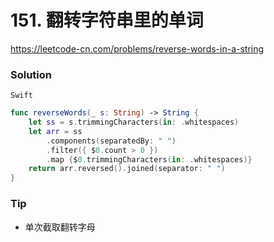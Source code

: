 # 151. 翻转字符串里的单词

<https://leetcode-cn.com/problems/reverse-words-in-a-string>

### Solution

`Swift`

```swift
func reverseWords(_ s: String) -> String {
    let ss = s.trimmingCharacters(in: .whitespaces)
    let arr = ss
        .components(separatedBy: " ")
        .filter({ $0.count > 0 })
        .map {$0.trimmingCharacters(in: .whitespaces)}
    return arr.reversed().joined(separator: " ")
}

```

### Tip

- 单次截取翻转字母